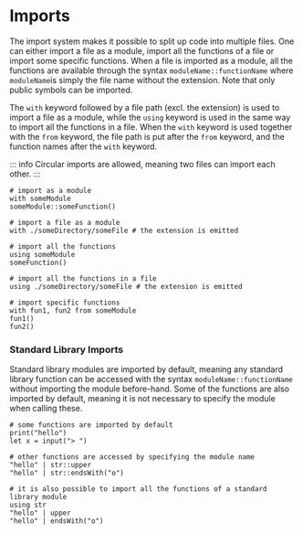 # Imports

The import system makes it possible to split up code into multiple files. One 
can either import a file as a module, import all the functions of a file or 
import some specific functions. When a file is imported as a module, all the 
functions are available through the syntax `moduleName::functionName` where 
`moduleName`is simply the file name without the extension. Note that only
public symbols can be imported.

The `with` keyword followed by a file path (excl. the extension) is used to 
import a file as a module, while the `using` keyword is used in the same way to 
import all the functions in a file. When the `with` keyword is used together 
with the `from` keyword, the file path is put after the `from` keyword, and the 
function names after the `with` keyword.

::: info
Circular imports are allowed, meaning two files can import each other.
:::

```elk
# import as a module
with someModule
someModule::someFunction()

# import a file as a module
with ./someDirectory/someFile # the extension is emitted
```

```elk
# import all the functions
using someModule
someFunction()

# import all the functions in a file
using ./someDirectory/someFile # the extension is emitted
```

```elk
# import specific functions
with fun1, fun2 from someModule
fun1()
fun2()
```

### Standard Library Imports

Standard library modules are imported by default, meaning any standard library 
function can be accessed with the syntax `moduleName::functionName` without 
importing the module before-hand. Some of the functions are also imported by 
default, meaning it is not necessary to specify the module when calling these.

```elk
# some functions are imported by default
print("hello")
let x = input("> ")
```

```elk
# other functions are accessed by specifying the module name
"hello" | str::upper
"hello" | str::endsWith("o")
```

```elk
# it is also possible to import all the functions of a standard library module
using str
"hello" | upper
"hello" | endsWith("o")
```